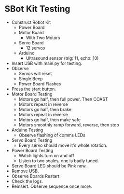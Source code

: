 # SBot Kit Testing

- Construct Robot Kit
    - Power Board
    - Motor Board
        - With Two Motors
    - Servo Board
        - 12 servos
    - Arduino
        - Ultrasound sensor (trig: 11, echo: 10)
- Insert USB with main.py for testing.
- Observe
    - Servos will reset
    - Single Beep
    - Power Board Flashes
- Press the start button.
- Motor Board Testing
    - Motors go half, then full power. Then COAST
    - Motors repeat in reverse
    - Motors go half, then brake
    - Motors repeat in reverse
    - Motors go half, then make safe
    - Motors smoothly ramp forward, reverse, then stop
- Arduino Testing
    - Observe flashing of comms LEDs
- Servo Board Testing
    - Every servo should move it's whole rotation.
- Power Board Testing
    - Watch lights turn on and off
    - Listen to two scales, one is badly tuned.
- Servo Board LED should be Pink now.
- Remove USB.
- Observe Boards Restart
- Check the logs.
- Reinsert. Observe sequence once more.
